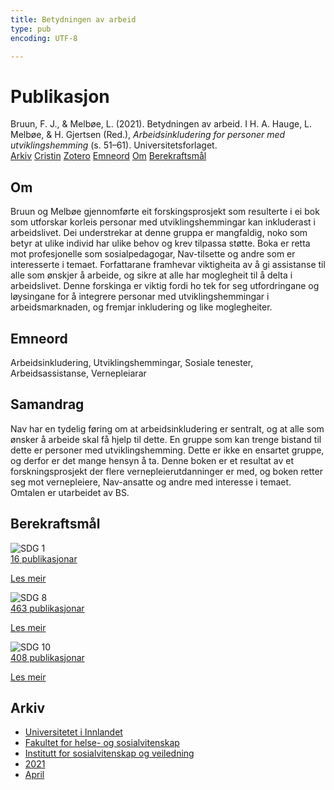 ```yaml
---
title: Betydningen av arbeid
type: pub
encoding: UTF-8

---
```

<h1>Publikasjon</h1>
<article id="csl-bib-container-6X5VZB8S" class="csl-bib-container">
  <div class="csl-bib-body"> <div class="csl-entry">Bruun, F. J., &#38; Melbøe, L. (2021). Betydningen av arbeid. I H. A. Hauge, L. Melbøe, &#38; H. Gjertsen (Red.), <i>Arbeidsinkludering for personer med utviklingshemming</i> (s. 51–61). Universitetsforlaget.</div> </div>
  <div class="csl-bib-buttons">
    <a href="#taxonomy-article-6X5VZB8S" alt="archive" class="csl-bib-button">Arkiv</a>
    <a href="https://app.cristin.no/results/show.jsf?id=1906729" alt="Cristin" class="csl-bib-button">Cristin</a>
    <a href="http://zotero.org/groups/5881554/items/6X5VZB8S" alt="Zotero" class="csl-bib-button">Zotero</a>
    <a href="#keywords-article-6X5VZB8S" alt="keywords" class="csl-bib-button">Emneord</a>
    <a href="#about-article-6X5VZB8S" alt="about_pub" class="csl-bib-button">Om</a>
    <a href="#sdg-article-6X5VZB8S" alt="sdg" class="csl-bib-button">Berekraftsmål</a>
  </div>
  <div id="csl-bib-meta-container-6X5VZB8S"></div>
</article>
<div id="csl-bib-meta-6X5VZB8S" class="csl-bib-meta">
  <article id="about-article-6X5VZB8S" class="about_pub-article">
    <h1>Om</h1>
    Bruun og Melbøe gjennomførte eit forskingsprosjekt som resulterte i ei bok som utforskar korleis personar med utviklingshemmingar kan inkluderast i arbeidslivet. Dei understrekar at denne gruppa er mangfaldig, noko som betyr at ulike individ har ulike behov og krev tilpassa støtte. Boka er retta mot profesjonelle som sosialpedagogar, Nav-tilsette og andre som er interesserte i temaet. Forfattarane framhevar viktigheita av å gi assistanse til alle som ønskjer å arbeide, og sikre at alle har moglegheit til å delta i arbeidslivet. Denne forskinga er viktig fordi ho tek for seg utfordringane og løysingane for å integrere personar med utviklingshemmingar i arbeidsmarknaden, og fremjar inkludering og like moglegheiter.
  </article>
  <article id="keywords-article-6X5VZB8S" class="keywords-article">
    <h1>Emneord</h1>
    Arbeidsinkludering, Utviklingshemmingar, Sosiale tenester, Arbeidsassistanse, Vernepleiarar
  </article>
  <article id="abstract-article-6X5VZB8S" class="abstract-article">
    <h1>Samandrag</h1>
    Nav har en tydelig føring om at arbeidsinkludering er sentralt, og at alle som ønsker å arbeide skal få hjelp til dette. En gruppe som kan trenge bistand til dette er personer med utviklingshemming. Dette er ikke en ensartet gruppe, og derfor er det mange hensyn å ta. Denne boken er et resultat av et forskningsprosjekt der flere vernepleierutdanninger er med, og boken retter seg mot vernepleiere, Nav-ansatte og andre med interesse i temaet. Omtalen er utarbeidet av BS.
  </article>
  <article id="sdg-article-6X5VZB8S" class="sdg-article">
    <h1>Berekraftsmål</h1>
    <div class="sdg-container"><div id="sdg1" class="sdg">
        <img src="{{< params subfolder >}}images/sdg/sdg01_nn.png" class="image" alt="SDG 1">
        <div class="sdg-overlay">
          <a href="{{< params subfolder >}}nn/archive/?sdg=1#archive" class="sdg-publication-count"><span>16</span> publikasjonar</a>
          <p><a href="https://fn.no/om-fn/fns-baerekraftsmaal/utrydde-fattigdom?lang=nno-NO" class="sdg-read-more">Les meir</a></p>
        </div>
      </div> <div id="sdg8" class="sdg">
        <img src="{{< params subfolder >}}images/sdg/sdg08_nn.png" class="image" alt="SDG 8">
        <div class="sdg-overlay">
          <a href="{{< params subfolder >}}nn/archive/?sdg=8#archive" class="sdg-publication-count"><span>463</span> publikasjonar</a>
          <p><a href="https://fn.no/om-fn/fns-baerekraftsmaal/anstendig-arbeid-og-oekonomisk-vekst?lang=nno-NO" class="sdg-read-more">Les meir</a></p>
        </div>
      </div> <div id="sdg10" class="sdg">
        <img src="{{< params subfolder >}}images/sdg/sdg10_nn.png" class="image" alt="SDG 10">
        <div class="sdg-overlay">
          <a href="{{< params subfolder >}}nn/archive/?sdg=10#archive" class="sdg-publication-count"><span>408</span> publikasjonar</a>
          <p><a href="https://fn.no/om-fn/fns-baerekraftsmaal/mindre-ulikhet?lang=nno-NO" class="sdg-read-more">Les meir</a></p>
        </div>
      </div></div>
  </article>
  <article id="taxonomy-article-6X5VZB8S" class="taxonomy-article">
    <h1>Arkiv</h1>
    <ul>
      <li><a href="{{< params subfolder >}}nn/archive/?key=3DCRN523">Universitetet i Innlandet</a></li>
      <li><a href="{{< params subfolder >}}nn/archive/?key=IDKFS3MX">Fakultet for helse- og sosialvitenskap</a></li>
      <li><a href="{{< params subfolder >}}nn/archive/?key=CU4VFGCV">Institutt for sosialvitenskap og veiledning</a></li>
      <li><a href="{{< params subfolder >}}nn/archive/?key=2C96K84E">2021</a></li>
      <li><a href="{{< params subfolder >}}nn/archive/?key=I5T2IY88">April</a></li>
    </ul>
  </article>
</div>
